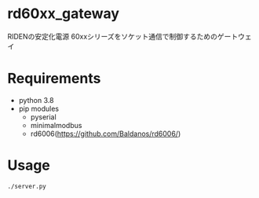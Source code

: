 # rd60xx_gateway

RIDENの安定化電源 60xxシリーズをソケット通信で制御するためのゲートウェイ

# Requirements

- python 3.8
- pip modules
    - pyserial
    - minimalmodbus
    - rd6006(https://github.com/Baldanos/rd6006/)

# Usage

```bash
./server.py
```
